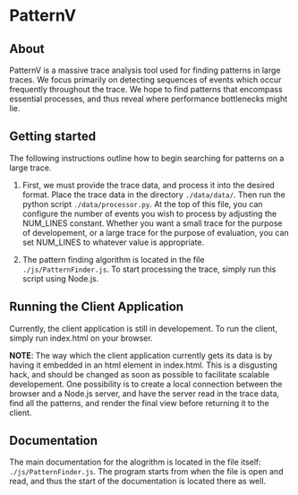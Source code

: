 # PatternV

## About

PatternV is a massive trace analysis tool used for finding patterns in large traces. 
We focus primarily on detecting sequences of events which occur frequently throughout
the trace. We hope to find patterns that encompass essential processes, and thus reveal
where performance bottlenecks might lie.


## Getting started

The following instructions outline how to begin searching for patterns on a large trace.

1. First, we must provide the trace data, and process it into the desired format. Place
the trace data in the directory `./data/data/`. Then run the python script `./data/processor.py`. 
At the top of this file, you can configure the number of events you wish to process by 
adjusting the NUM_LINES constant. Whether you want a small trace for the purpose of developement, 
or a large trace for the purpose of evaluation, you can set NUM_LINES to whatever value
is appropriate.

2. The pattern finding algorithm is located in the file `./js/PatternFinder.js`. To start
processing the trace, simply run this script using Node.js.


## Running the Client Application

Currently, the client application is still in developement. To run the client, simply run 
index.html on your browser.

__NOTE__: The way which the client application currently gets its data is by having it 
embedded in an html element in index.html. This is a disgusting hack, and should be changed 
as soon as possible to facilitate scalable developement. One possibility is to create
a local connection between the browser and a Node.js server, and have the server read
in the trace data, find all the patterns, and render the final view before returning it
to the client.


## Documentation

The main documentation for the alogrithm is located in the file itself: `./js/PatternFinder.js`.
The program starts from when the file is open and read, and thus the start of the documentation
is located there as well. 

